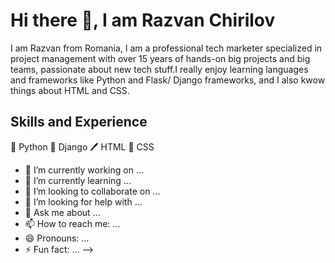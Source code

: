 # Hi there 👋, I am Razvan Chirilov 

I am Razvan from Romania, I am a professional tech marketer specialized in project management with over 15 years of hands-on big projects and big teams, passionate about new tech stuff.I really enjoy learning  languages and frameworks like Python and Flask/ Django frameworks, and I also kwow things about HTML and CSS.

## Skills and Experience
🐍 Python
🚀 Django
🖊️ HTML
🌈 CSS


- 🔭 I’m currently working on ...
- 🌱 I’m currently learning ...
- 👯 I’m looking to collaborate on ...
- 🤔 I’m looking for help with ...
- 💬 Ask me about ...
- 📫 How to reach me: ...
- 😄 Pronouns: ...
- ⚡ Fun fact: ...
-->
